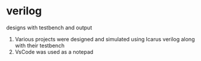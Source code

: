 # verilog
designs with testbench and output
1. Various projects were designed and simulated using Icarus verilog along with their testbench
2. VsCode was used as a notepad
